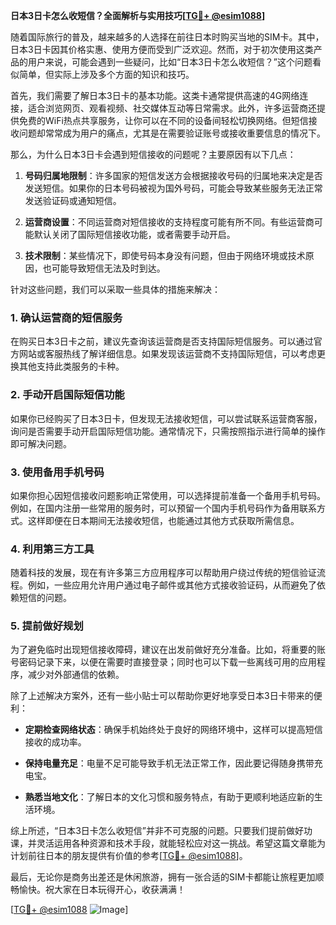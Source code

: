 **日本3日卡怎么收短信？全面解析与实用技巧[[TG💪+ @esim1088](https://t.me/s/esim1088)]**

随着国际旅行的普及，越来越多的人选择在前往日本时购买当地的SIM卡。其中，日本3日卡因其价格实惠、使用方便而受到广泛欢迎。然而，对于初次使用这类产品的用户来说，可能会遇到一些疑问，比如“日本3日卡怎么收短信？”这个问题看似简单，但实际上涉及多个方面的知识和技巧。

首先，我们需要了解日本3日卡的基本功能。这类卡通常提供高速的4G网络连接，适合浏览网页、观看视频、社交媒体互动等日常需求。此外，许多运营商还提供免费的WiFi热点共享服务，让你可以在不同的设备间轻松切换网络。但短信接收问题却常常成为用户的痛点，尤其是在需要验证账号或接收重要信息的情况下。

那么，为什么日本3日卡会遇到短信接收的问题呢？主要原因有以下几点：

1. **号码归属地限制**：许多国家的短信发送方会根据接收号码的归属地来决定是否发送短信。如果你的日本号码被视为国外号码，可能会导致某些服务无法正常发送验证码或通知短信。
   
2. **运营商设置**：不同运营商对短信接收的支持程度可能有所不同。有些运营商可能默认关闭了国际短信接收功能，或者需要手动开启。

3. **技术限制**：某些情况下，即使号码本身没有问题，但由于网络环境或技术原因，也可能导致短信无法及时到达。

针对这些问题，我们可以采取一些具体的措施来解决：

### **1. 确认运营商的短信服务**
在购买日本3日卡之前，建议先查询该运营商是否支持国际短信服务。可以通过官方网站或客服热线了解详细信息。如果发现该运营商不支持国际短信，可以考虑更换其他支持此类服务的卡种。

### **2. 手动开启国际短信功能**
如果你已经购买了日本3日卡，但发现无法接收短信，可以尝试联系运营商客服，询问是否需要手动开启国际短信功能。通常情况下，只需按照指示进行简单的操作即可解决问题。

### **3. 使用备用手机号码**
如果你担心因短信接收问题影响正常使用，可以选择提前准备一个备用手机号码。例如，在国内注册一些常用的服务时，可以预留一个国内手机号码作为备用联系方式。这样即便在日本期间无法接收短信，也能通过其他方式获取所需信息。

### **4. 利用第三方工具**
随着科技的发展，现在有许多第三方应用程序可以帮助用户绕过传统的短信验证流程。例如，一些应用允许用户通过电子邮件或其他方式接收验证码，从而避免了依赖短信的问题。

### **5. 提前做好规划**
为了避免临时出现短信接收障碍，建议在出发前做好充分准备。比如，将重要的账号密码记录下来，以便在需要时直接登录；同时也可以下载一些离线可用的应用程序，减少对外部通信的依赖。

除了上述解决方案外，还有一些小贴士可以帮助你更好地享受日本3日卡带来的便利：

- **定期检查网络状态**：确保手机始终处于良好的网络环境中，这样可以提高短信接收的成功率。
  
- **保持电量充足**：电量不足可能导致手机无法正常工作，因此要记得随身携带充电宝。

- **熟悉当地文化**：了解日本的文化习惯和服务特点，有助于更顺利地适应新的生活环境。

综上所述，“日本3日卡怎么收短信”并非不可克服的问题。只要我们提前做好功课，并灵活运用各种资源和技术手段，就能轻松应对这一挑战。希望这篇文章能为计划前往日本的朋友提供有价值的参考[[TG💪+ @esim1088](https://t.me/s/esim1088)]。

最后，无论你是商务出差还是休闲旅游，拥有一张合适的SIM卡都能让旅程更加顺畅愉快。祝大家在日本玩得开心，收获满满！

[[TG💪+ @esim1088](https://t.me/s/esim1088) ![Image](https://i.postimg.cc/4NQfJmqS/Snipaste-2025-05-13-00-14-12.png)]